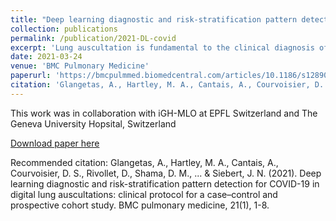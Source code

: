 ```yaml
---
title: "Deep learning diagnostic and risk-stratification pattern detection for COVID-19 in digital lung auscultations: clinical protocol for a case–control and prospective cohort study"
collection: publications
permalink: /publication/2021-DL-covid
excerpt: 'Lung auscultation is fundamental to the clinical diagnosis of respiratory disease. However, auscultation is a subjective practice and interpretations vary widely between users. The digitization of auscultation acquisition and interpretation is a particularly promising strategy for diagnosing and monitoring infectious diseases such as Coronavirus-19 disease (COVID-19) where automated analyses could help decentralise care and better inform decision-making in telemedicine. This protocol describes the standardised collection of lung auscultations in COVID-19 triage sites and a deep learning approach to diagnostic and prognostic modelling for future incorporation into an intelligent autonomous stethoscope benchmarked against human expert interpretation.'
date: 2021-03-24
venue: 'BMC Pulmonary Medicine'
paperurl: 'https://bmcpulmmed.biomedcentral.com/articles/10.1186/s12890-021-01467-w'
citation: 'Glangetas, A., Hartley, M. A., Cantais, A., Courvoisier, D. S., Rivollet, D., Shama, D. M., ... & Siebert, J. N. (2021). Deep learning diagnostic and risk-stratification pattern detection for COVID-19 in digital lung auscultations: clinical protocol for a case–control and prospective cohort study. BMC pulmonary medicine, 21(1), 1-8.'
---
```

This work was in collaboration with iGH-MLO at EPFL Switzerland and The Geneva University Hopsital, Switzerland

[Download paper here](https://bmcpulmmed.biomedcentral.com/counter/pdf/10.1186/s12890-021-01467-w.pdf)

Recommended citation: Glangetas, A., Hartley, M. A., Cantais, A., Courvoisier, D. S., Rivollet, D., Shama, D. M., ... & Siebert, J. N. (2021). Deep learning diagnostic and risk-stratification pattern detection for COVID-19 in digital lung auscultations: clinical protocol for a case–control and prospective cohort study. BMC pulmonary medicine, 21(1), 1-8.

